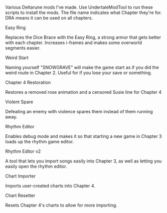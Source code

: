 Various Deltarune mods I've made.
Use UndertaleModTool to run these scripts to install the mods.
The file name indicates what Chapter they're for. DRA means it can be used on all chapters.

Easy Ring

Replaces the Dice Brace with the Easy Ring, a strong armor that gets better with each chapter.
Increases i-frames and makes some overworld segments easier.

Weird Start

Naming yourself "SNOWGRAVE" will make the game start as if you did the weird route in Chapter 2.
Useful for if you lose your save or something.

Chapter 4 Restoration

Restores a removed rose animation and a censored Susie line for Chapter 4

Violent Spare

Defeating an enemy with violence spares them instead of them running away.

Rhythm Editor

Enables debug mode and makes it so that starting a new game in Chapter 3 loads up the rhythm game editor.

Rhythm Editor v2

A tool that lets you import songs easily into Chapter 3, as well as letting you easily open the rhythm editor.

Chart Importer

Imports user-created charts into Chapter 4.

Chart Resetter

Resets Chapter 4's charts to allow for more importing.
